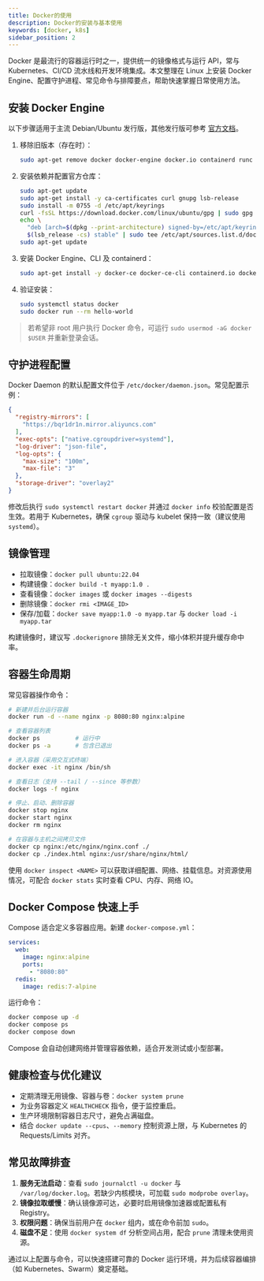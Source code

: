 ```yaml
---
title: Docker的使用
description: Docker的安装与基本使用
keywords: [docker, k8s]
sidebar_position: 2
---
```


Docker 是最流行的容器运行时之一，提供统一的镜像格式与运行 API，常与 Kubernetes、CI/CD 流水线和开发环境集成。本文整理在 Linux 上安装 Docker Engine、配置守护进程、常见命令与排障要点，帮助快速掌握日常使用方法。

## 安装 Docker Engine

以下步骤适用于主流 Debian/Ubuntu 发行版，其他发行版可参考 [官方文档](https://docs.docker.com/engine/install/)。

1. 移除旧版本（存在时）：

   ```bash
   sudo apt-get remove docker docker-engine docker.io containerd runc
   ```

2. 安装依赖并配置官方仓库：

   ```bash
   sudo apt-get update
   sudo apt-get install -y ca-certificates curl gnupg lsb-release
   sudo install -m 0755 -d /etc/apt/keyrings
   curl -fsSL https://download.docker.com/linux/ubuntu/gpg | sudo gpg --dearmor -o /etc/apt/keyrings/docker.gpg
   echo \
     "deb [arch=$(dpkg --print-architecture) signed-by=/etc/apt/keyrings/docker.gpg] https://download.docker.com/linux/ubuntu \\
     $(lsb_release -cs) stable" | sudo tee /etc/apt/sources.list.d/docker.list > /dev/null
   sudo apt-get update
   ```

3. 安装 Docker Engine、CLI 及 containerd：

   ```bash
   sudo apt-get install -y docker-ce docker-ce-cli containerd.io docker-buildx-plugin docker-compose-plugin
   ```

4. 验证安装：

   ```bash
   sudo systemctl status docker
   sudo docker run --rm hello-world
   ```

> 若希望非 root 用户执行 Docker 命令，可运行 `sudo usermod -aG docker $USER` 并重新登录会话。

## 守护进程配置

Docker Daemon 的默认配置文件位于 `/etc/docker/daemon.json`。常见配置示例：

```json
{
  "registry-mirrors": [
    "https://bqr1dr1n.mirror.aliyuncs.com"
  ],
  "exec-opts": ["native.cgroupdriver=systemd"],
  "log-driver": "json-file",
  "log-opts": {
    "max-size": "100m",
    "max-file": "3"
  },
  "storage-driver": "overlay2"
}
```

修改后执行 `sudo systemctl restart docker` 并通过 `docker info` 校验配置是否生效。若用于 Kubernetes，确保 `cgroup` 驱动与 kubelet 保持一致（建议使用 `systemd`）。

## 镜像管理

- 拉取镜像：`docker pull ubuntu:22.04`
- 构建镜像：`docker build -t myapp:1.0 .`
- 查看镜像：`docker images` 或 `docker images --digests`
- 删除镜像：`docker rmi <IMAGE_ID>`
- 保存/加载：`docker save myapp:1.0 -o myapp.tar` 与 `docker load -i myapp.tar`

构建镜像时，建议写 `.dockerignore` 排除无关文件，缩小体积并提升缓存命中率。

## 容器生命周期

常见容器操作命令：

```bash
# 新建并后台运行容器
docker run -d --name nginx -p 8080:80 nginx:alpine

# 查看容器列表
docker ps          # 运行中
docker ps -a       # 包含已退出

# 进入容器（采用交互式终端）
docker exec -it nginx /bin/sh

# 查看日志（支持 --tail / --since 等参数）
docker logs -f nginx

# 停止、启动、删除容器
docker stop nginx
docker start nginx
docker rm nginx

# 在容器与主机之间拷贝文件
docker cp nginx:/etc/nginx/nginx.conf ./
docker cp ./index.html nginx:/usr/share/nginx/html/
```

使用 `docker inspect <NAME>` 可以获取详细配置、网络、挂载信息。对资源使用情况，可配合 `docker stats` 实时查看 CPU、内存、网络 IO。

## Docker Compose 快速上手

Compose 适合定义多容器应用。新建 `docker-compose.yml`：

```yaml
services:
  web:
    image: nginx:alpine
    ports:
      - "8080:80"
  redis:
    image: redis:7-alpine
```

运行命令：

```bash
docker compose up -d
docker compose ps
docker compose down
```

Compose 会自动创建网络并管理容器依赖，适合开发测试或小型部署。

## 健康检查与优化建议

- 定期清理无用镜像、容器与卷：`docker system prune`
- 为业务容器定义 `HEALTHCHECK` 指令，便于监控重启。
- 生产环境限制容器日志尺寸，避免占满磁盘。
- 结合 `docker update --cpus`、`--memory` 控制资源上限，与 Kubernetes 的 Requests/Limits 对齐。

## 常见故障排查

1. **服务无法启动**：查看 `sudo journalctl -u docker` 与 `/var/log/docker.log`。若缺少内核模块，可加载 `sudo modprobe overlay`。
2. **镜像拉取缓慢**：确认镜像源可达，必要时启用镜像加速器或配置私有 Registry。
3. **权限问题**：确保当前用户在 `docker` 组内，或在命令前加 `sudo`。
4. **磁盘不足**：使用 `docker system df` 分析空间占用，配合 `prune` 清理未使用资源。

通过以上配置与命令，可以快速搭建可靠的 Docker 运行环境，并为后续容器编排（如 Kubernetes、Swarm）奠定基础。
